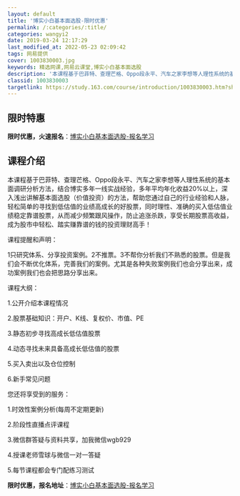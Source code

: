 ```yaml
---
layout: default
title: '博实小白基本面选股-限时优惠'
permalink: /:categories/:title/
categories: wangyi2
date: 2019-03-24 12:17:29
last_modified_at: 2022-05-23 02:09:42
tags: 网易提供
cover: 1003830003.jpg
keywords: 精选网课,网易云课堂,博实小白基本面选股
description: '本课程基于巴菲特、查理芒格、Oppo段永平、汽车之家李想等人理性系统的基本面调研分析方法，结合博实多年一线实战经验，多年'
classid: 1003830003
targetlink: https://study.163.com/course/introduction/1003830003.htm?share=1&shareId=1025206652&utm_campaign=share&utm_medium=iphoneShare&utm_source=&utm_u=1025206652
---
```


## 限时特惠

**限时优惠，火速报名**：[博实小白基本面选股-报名学习](https://study.163.com/course/introduction/1003830003.htm?share=1&shareId=1025206652&utm_campaign=share&utm_medium=iphoneShare&utm_source=&utm_u=1025206652)

## 课程介绍

本课程基于巴菲特、查理芒格、Oppo段永平、汽车之家李想等人理性系统的基本面调研分析方法，结合博实多年一线实战经验，多年平均年化收益20%以上，深入浅出讲解基本面选股（价值投资）的方法，帮助您通过自己的行业经验和人脉，轻松简单的寻找到低估值的业绩高成长的好股票，同时理性、准确的买入低估值业绩稳定靠谱股票，从而减少频繁跟风操作，防止追涨杀跌，享受长期股票高收益，成为股市中轻松、踏实赚靠谱的钱的投资理财高手！



课程提醒和声明：

1只研究体系、分享投资案例。2不推票。3不帮你分析我们不熟悉的股票。但是我们会不断优化体系，完善我们的案例。尤其是各种失败案例我们也会分享出来，成功案例我们也会把思路分享出来。



课程大纲：

1.公开介绍本课程情况

2.股票基础知识：开户、K线、复权价、市值、PE

3.静态初步寻找高成长低估值股票

4.动态寻找未来具备高成长低估值的股票

5.买入卖出以及仓位控制

6.新手常见问题



您还将享受到的服务：

1.时效性案例分析(每周不定期更新)

2.阶段性直播点评课程

3.微信群答疑与资料共享，加我微信wgb929

4.授课老师雪球与微信一对一答疑

5.每节课程都会专门配练习测试

**限时优惠，报名地址**：[博实小白基本面选股-报名学习](https://study.163.com/course/introduction/1003830003.htm?share=1&shareId=1025206652&utm_campaign=share&utm_medium=iphoneShare&utm_source=&utm_u=1025206652)

